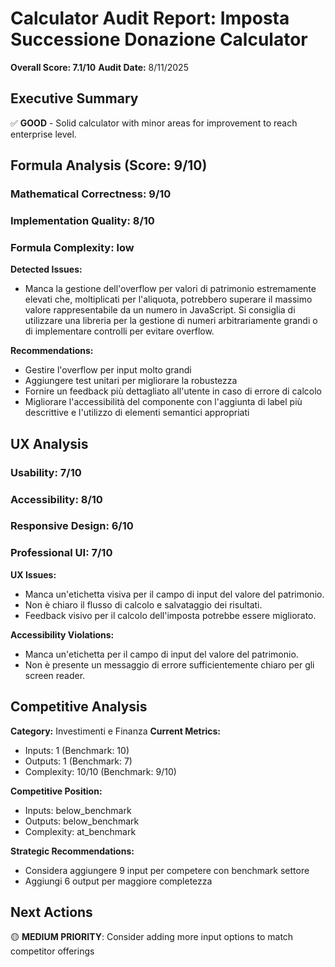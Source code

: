 # Calculator Audit Report: Imposta Successione Donazione Calculator

**Overall Score: 7.1/10**
**Audit Date:** 8/11/2025

## Executive Summary

✅ **GOOD** - Solid calculator with minor areas for improvement to reach enterprise level.

## Formula Analysis (Score: 9/10)

### Mathematical Correctness: 9/10
### Implementation Quality: 8/10
### Formula Complexity: low

**Detected Issues:**
- Manca la gestione dell'overflow per valori di patrimonio estremamente elevati che, moltiplicati per l'aliquota, potrebbero superare il massimo valore rappresentabile da un numero in JavaScript. Si consiglia di utilizzare una libreria per la gestione di numeri arbitrariamente grandi o di implementare controlli per evitare overflow.

**Recommendations:**
- Gestire l'overflow per input molto grandi
- Aggiungere test unitari per migliorare la robustezza
- Fornire un feedback più dettagliato all'utente in caso di errore di calcolo
- Migliorare l'accessibilità del componente con l'aggiunta di label più descrittive e l'utilizzo di elementi semantici appropriati

## UX Analysis

### Usability: 7/10
### Accessibility: 8/10  
### Responsive Design: 6/10
### Professional UI: 7/10

**UX Issues:**
- Manca un'etichetta visiva per il campo di input del valore del patrimonio.
- Non è chiaro il flusso di calcolo e salvataggio dei risultati.
- Feedback visivo per il calcolo dell'imposta potrebbe essere migliorato.

**Accessibility Violations:**
- Manca un'etichetta per il campo di input del valore del patrimonio.
- Non è presente un messaggio di errore sufficientemente chiaro per gli screen reader.

## Competitive Analysis

**Category:** Investimenti e Finanza
**Current Metrics:**
- Inputs: 1 (Benchmark: 10)
- Outputs: 1 (Benchmark: 7)
- Complexity: 10/10 (Benchmark: 9/10)

**Competitive Position:**
- Inputs: below_benchmark
- Outputs: below_benchmark  
- Complexity: at_benchmark

**Strategic Recommendations:**
- Considera aggiungere 9 input per competere con benchmark settore
- Aggiungi 6 output per maggiore completezza

## Next Actions

🟡 **MEDIUM PRIORITY**: Consider adding more input options to match competitor offerings
